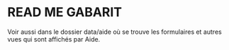 READ ME GABARIT
===============


Voir aussi dans le dossier data/aide où se trouve les formulaires et autres vues qui sont affichés par Aide.